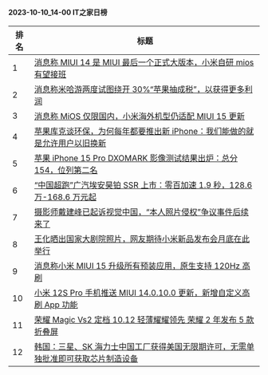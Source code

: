 #### 2023-10-10_14-00  IT之家日榜

| 排名 | 标题|
| --- | ---|
| 1 | [消息称 MIUI 14 是 MIUI 最后一个正式大版本，小米自研 mios 有望接班](https://www.ithome.com/0/723/664.htm) |
| 2 | [消息称米哈游两度试图绕开 30%“苹果抽成税”，以获得更多利润](https://www.ithome.com/0/723/795.htm) |
| 3 | [消息称 MiOS 仅限国内，小米海外机型仍适配 MIUI 15 更新](https://www.ithome.com/0/723/862.htm) |
| 4 | [苹果库克谈环保，为何每年都要推出新 iPhone：我们能做的就是允许用户以旧换新](https://www.ithome.com/0/723/800.htm) |
| 5 | [苹果 iPhone 15 Pro DXOMARK 影像测试结果出炉：总分 154，位列第二名](https://www.ithome.com/0/723/801.htm) |
| 6 | [“中国超跑”广汽埃安昊铂 SSR 上市：零百加速 1.9 秒，128.6 万-168.6 万元起](https://www.ithome.com/0/723/776.htm) |
| 7 | [摄影师戴建峰已起诉视觉中国，“本人照片侵权”争议事件后续来了](https://www.ithome.com/0/723/754.htm) |
| 8 | [王化晒出国家大剧院照片，网友期待小米新品发布会月底在此举行](https://www.ithome.com/0/723/733.htm) |
| 9 | [消息称小米 MIUI 15 升级所有预装应用，原生支持 120Hz 高刷](https://www.ithome.com/0/723/865.htm) |
| 10 | [小米 12S Pro 手机推送 MIUI 14.0.10.0 更新，新增自定义高刷 App 功能](https://www.ithome.com/0/723/708.htm) |
| 11 | [荣耀 Magic Vs2 定档 10.12 轻薄耀耀领先 荣耀 2 年发布 5 款折叠屏](https://www.ithome.com/0/723/727.htm) |
| 12 | [韩国：三星、SK 海力士中国工厂获得美国无限期许可，无需单独批准即可获取芯片制造设备](https://www.ithome.com/0/723/719.htm) |
